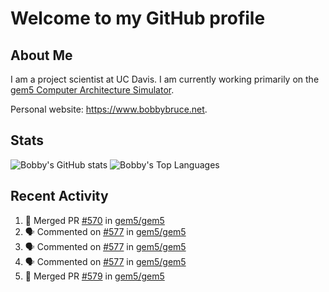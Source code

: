 # Welcome to my GitHub profile

## About Me

I am a project scientist at UC Davis. I am currently working primarily on the [gem5 Computer Architecture Simulator](https://github.com/gem5).

Personal website: <https://www.bobbybruce.net>.

## Stats

![Bobby's GitHub stats](https://github-readme-stats.vercel.app/api?username=bobbyrbruce&show_icons=true&theme=responsive&include_all_commits=true&count_private=true&show=reviews&disable_animations=true)
![Bobby's Top Languages ](https://github-readme-stats.vercel.app/api/top-langs/?username=bobbyrbruce&layout=compact&theme=responsive&count_private=true&langs_count=10&disable_animations=true)

## Recent Activity

<!--START_SECTION:activity-->
1. 🎉 Merged PR [#570](https://github.com/gem5/gem5/pull/570) in [gem5/gem5](https://github.com/gem5/gem5)
2. 🗣 Commented on [#577](https://github.com/gem5/gem5/pull/577#issuecomment-1821446787) in [gem5/gem5](https://github.com/gem5/gem5)
3. 🗣 Commented on [#577](https://github.com/gem5/gem5/pull/577#issuecomment-1821194307) in [gem5/gem5](https://github.com/gem5/gem5)
4. 🗣 Commented on [#577](https://github.com/gem5/gem5/pull/577#issuecomment-1821150935) in [gem5/gem5](https://github.com/gem5/gem5)
5. 🎉 Merged PR [#579](https://github.com/gem5/gem5/pull/579) in [gem5/gem5](https://github.com/gem5/gem5)
<!--END_SECTION:activity-->
